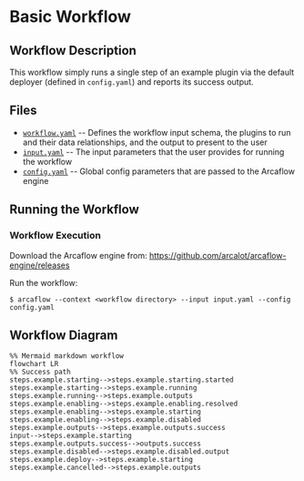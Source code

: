 # Basic Workflow

## Workflow Description

This workflow simply runs a single step of an example plugin via the default deployer (defined in `config.yaml`) and reports its success output.

## Files

- [`workflow.yaml`](workflow.yaml) -- Defines the workflow input schema, the plugins to run
  and their data relationships, and the output to present to the user
- [`input.yaml`](input.yaml) -- The input parameters that the user provides for running
  the workflow
- [`config.yaml`](config.yaml) -- Global config parameters that are passed to the Arcaflow
  engine
                     
## Running the Workflow

### Workflow Execution

Download the Arcaflow engine from: https://github.com/arcalot/arcaflow-engine/releases
 
Run the workflow:
```
$ arcaflow --context <workflow directory> --input input.yaml --config config.yaml 
```

## Workflow Diagram
```mermaid
%% Mermaid markdown workflow
flowchart LR
%% Success path
steps.example.starting-->steps.example.starting.started
steps.example.starting-->steps.example.running
steps.example.running-->steps.example.outputs
steps.example.enabling-->steps.example.enabling.resolved
steps.example.enabling-->steps.example.starting
steps.example.enabling-->steps.example.disabled
steps.example.outputs-->steps.example.outputs.success
input-->steps.example.starting
steps.example.outputs.success-->outputs.success
steps.example.disabled-->steps.example.disabled.output
steps.example.deploy-->steps.example.starting
steps.example.cancelled-->steps.example.outputs
```
